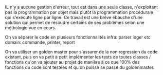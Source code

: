 IL n'y a aucune gestion d'erreur, tout est dans une seule classe, n'exploitant pas la programmation par objet mais plutôt la programmation procédurale qui s'exécute ligne par ligne. 
Ce travail est une brêve ébauche d'une solution qui permet de résoudre certains de ses problèmes selon une méthologie vue en cours. 

On va séparer le code en plusieurs fonctionnalités
infra: parser loger etc
domain: commande, printer, report


On va utiliser un golden master pour s'assurer de la non regression du code existant, puis on va petit à petit implémenter les tests de toutes classes / fonctions qu'on va ajouter au projet de manière à ce que 100% des fonctions du code sont testées et qu'on puisse se passe du goldenmaster.
